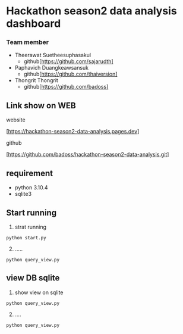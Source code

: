 # Hackathon season2 data analysis dashboard


### Team member

- Theerawat Suetheesuphasakul 
    - github[https://github.com/sajarudth]
- Paphavich Duangkeawsansuk
    - github[https://github.com/thaiversion]
- Thongrit Thongrit
    - github[https://github.com/badoss]

## Link show on WEB

website

[https://hackathon-season2-data-analysis.pages.dev]

github

[https://github.com/badoss/hackathon-season2-data-analysis.git]


## requirement

- python 3.10.4
- sqlite3 

## Start running

1. strat running 
``` 
python start.py 
```

2. .....
``` 
python query_view.py 
```




## view DB sqlite


1. show view on sqlite
``` 
python query_view.py 
```
2. ....

``` 
python query_view.py 
```
